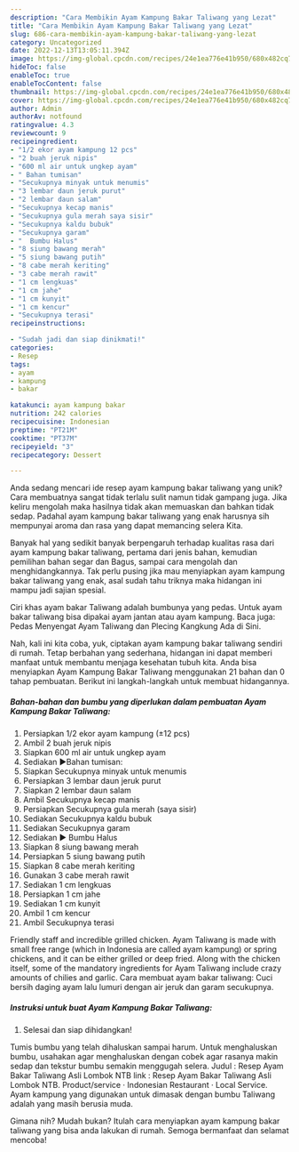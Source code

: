 ```yaml
---
description: "Cara Membikin Ayam Kampung Bakar Taliwang yang Lezat"
title: "Cara Membikin Ayam Kampung Bakar Taliwang yang Lezat"
slug: 686-cara-membikin-ayam-kampung-bakar-taliwang-yang-lezat
category: Uncategorized
date: 2022-12-13T13:05:11.394Z
image: https://img-global.cpcdn.com/recipes/24e1ea776e41b950/680x482cq70/ayam-kampung-bakar-taliwang-foto-resep-utama.jpg
hideToc: false
enableToc: true
enableTocContent: false
thumbnail: https://img-global.cpcdn.com/recipes/24e1ea776e41b950/680x482cq70/ayam-kampung-bakar-taliwang-foto-resep-utama.jpg
cover: https://img-global.cpcdn.com/recipes/24e1ea776e41b950/680x482cq70/ayam-kampung-bakar-taliwang-foto-resep-utama.jpg
author: Admin
authorAv: notfound
ratingvalue: 4.3
reviewcount: 9
recipeingredient:
- "1/2 ekor ayam kampung 12 pcs"
- "2 buah jeruk nipis"
- "600 ml air untuk ungkep ayam"
- " Bahan tumisan"
- "Secukupnya minyak untuk menumis"
- "3 lembar daun jeruk purut"
- "2 lembar daun salam"
- "Secukupnya kecap manis"
- "Secukupnya gula merah saya sisir"
- "Secukupnya kaldu bubuk"
- "Secukupnya garam"
- "  Bumbu Halus"
- "8 siung bawang merah"
- "5 siung bawang putih"
- "8 cabe merah keriting"
- "3 cabe merah rawit"
- "1 cm lengkuas"
- "1 cm jahe"
- "1 cm kunyit"
- "1 cm kencur"
- "Secukupnya terasi"
recipeinstructions:

- "Sudah jadi dan siap dinikmati!"
categories:
- Resep
tags:
- ayam
- kampung
- bakar

katakunci: ayam kampung bakar 
nutrition: 242 calories
recipecuisine: Indonesian
preptime: "PT21M"
cooktime: "PT37M"
recipeyield: "3"
recipecategory: Dessert

---
```





Anda sedang mencari ide resep ayam kampung bakar taliwang yang unik? Cara membuatnya sangat tidak terlalu sulit namun tidak gampang juga. Jika keliru mengolah maka hasilnya tidak akan memuaskan dan bahkan tidak sedap. Padahal ayam kampung bakar taliwang yang enak harusnya sih mempunyai aroma dan rasa yang dapat memancing selera Kita.





Banyak hal yang sedikit banyak berpengaruh terhadap kualitas rasa dari ayam kampung bakar taliwang, pertama dari jenis bahan, kemudian pemilihan bahan segar dan Bagus, sampai cara mengolah dan menghidangkannya. Tak perlu pusing jika mau menyiapkan ayam kampung bakar taliwang yang enak,      asal sudah tahu triknya maka hidangan ini mampu jadi sajian spesial.














Ciri khas ayam bakar Taliwang adalah bumbunya yang pedas. Untuk ayam bakar taliwang bisa dipakai ayam jantan atau ayam kampung. Baca juga: Pedas Menyengat Ayam Taliwang dan Plecing Kangkung Ada di Sini.






Nah, kali ini kita coba, yuk, ciptakan ayam kampung bakar taliwang sendiri di rumah. Tetap berbahan yang sederhana, hidangan ini dapat memberi manfaat untuk membantu menjaga kesehatan tubuh kita. Anda bisa menyiapkan Ayam Kampung Bakar Taliwang menggunakan 21 bahan dan 0 tahap pembuatan. Berikut ini langkah-langkah untuk membuat hidangannya.

<!--inarticleads1-->

##### Bahan-bahan dan bumbu yang diperlukan dalam pembuatan Ayam Kampung Bakar Taliwang:

1. Persiapkan 1/2 ekor ayam kampung (±12 pcs)
1. Ambil 2 buah jeruk nipis
1. Siapkan 600 ml air untuk ungkep ayam
1. Sediakan  ▶Bahan tumisan:
1. Siapkan Secukupnya minyak untuk menumis
1. Persiapkan 3 lembar daun jeruk purut
1. Siapkan 2 lembar daun salam
1. Ambil Secukupnya kecap manis
1. Persiapkan Secukupnya gula merah (saya sisir)
1. Sediakan Secukupnya kaldu bubuk
1. Sediakan Secukupnya garam
1. Sediakan  ▶ Bumbu Halus
1. Siapkan 8 siung bawang merah
1. Persiapkan 5 siung bawang putih
1. Siapkan 8 cabe merah keriting
1. Gunakan 3 cabe merah rawit
1. Sediakan 1 cm lengkuas
1. Persiapkan 1 cm jahe
1. Sediakan 1 cm kunyit
1. Ambil 1 cm kencur
1. Ambil Secukupnya terasi


Friendly staff and incredible grilled chicken. Ayam Taliwang is made with small free range (which in Indonesia are called ayam kampung) or spring chickens, and it can be either grilled or deep fried. Along with the chicken itself, some of the mandatory ingredients for Ayam Taliwang include crazy amounts of chilies and garlic. Cara membuat ayam bakar taliwang: Cuci bersih daging ayam lalu lumuri dengan air jeruk dan garam secukupnya. 

<!--inarticleads2-->

##### Instruksi untuk buat Ayam Kampung Bakar Taliwang:


1. Selesai dan siap dihidangkan!

Tumis bumbu yang telah dihaluskan sampai harum. Untuk menghaluskan bumbu, usahakan agar menghaluskan dengan cobek agar rasanya makin sedap dan tekstur bumbu semakin menggugah selera. Judul : Resep Ayam Bakar Taliwang Asli Lombok NTB link : Resep Ayam Bakar Taliwang Asli Lombok NTB. Product/service · Indonesian Restaurant · Local Service. Ayam kampung yang digunakan untuk dimasak dengan bumbu Taliwang adalah yang masih berusia muda. 

Gimana nih? Mudah bukan? Itulah cara menyiapkan ayam kampung bakar taliwang yang bisa anda lakukan di rumah. Semoga bermanfaat dan selamat mencoba!
